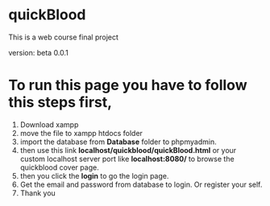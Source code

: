 # quickBlood
This is a web course final project

version: beta 0.0.1 

# To run this page you have to follow this steps first,

1. Download xampp
2. move the file to xampp htdocs folder
3. import the database from **Database** folder to phpmyadmin.
4. then use this link **localhost/quickblood/quickBlood.html**  or your custom localhost server port like **localhost:8080/** to browse the quickblood cover page.
5. then you click the **login** to go the login page.
6. Get the email and password from database to login. Or register your self.
7. Thank you
